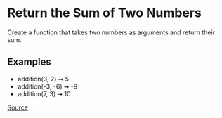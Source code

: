 <h1>Return the Sum of Two Numbers</h1>

<p>Create a function that takes two numbers as arguments and return their sum.</p>

<h2>Examples</h2>

<ul>
	<li>addition(3, 2) ➞ 5</li>
	<li>addition(-3, -6) ➞ -9</li>
	<li>addition(7, 3) ➞ 10</li>
</ul>

<a href="https://edabit.com/challenge/3LpBLgNRyaHMvNb4j">Source</a>